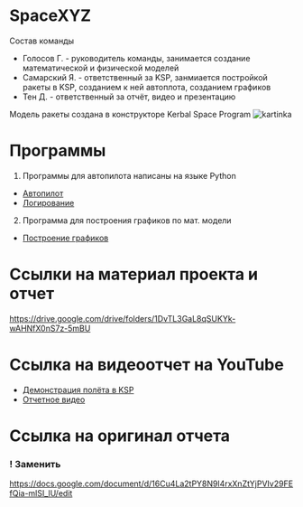 # SpaceXYZ
Состав команды
+ Голосов Г. - руководитель команды, занимается создание математической и физической моделей
+ Самарский Я. - ответственный за KSP, занмиается постройкой ракеты в KSP, созданием к ней автоплота, созданием графиков
+ Тен Д. - ответственный за отчёт, видео и презентацию

Модель ракеты создана в конструкторе Kerbal Space Program
![kartinka](https://i.postimg.cc/43KzSqkf/image.png)
# Программы
1. Программы для автопилота написаны на языке Python
+ [Автопилот](https://github.com/Samemantlt/mai_varkt/blob/master/autopilot.ipynb)
+ [Логирование](https://github.com/Samemantlt/mai_varkt/blob/master/logger.py)
2. Программа для построения графиков по мат. модели
+ [Построение графиков](https://github.com/Samemantlt/mai_varkt/blob/master/plot.py)

# Ссылки на материал проекта и отчет
https://drive.google.com/drive/folders/1DvTL3GaL8qSUKYk-wAHNfX0nS7z-5mBU

# Ссылка на видеоотчет на YouTube
+ [Демонстрация полёта в KSP](https://www.youtube.com/watch?v=FLEWeylkBC0)
+ [Отчетное видео](https://www.youtube.com/watch?v=Vl--_uFOy2A)
# Ссылка на оригинал отчета
### ! Заменить
https://docs.google.com/document/d/16Cu4La2tPY8N9l4rxXnZtYjPVIv29FEfQia-mlSI_lU/edit